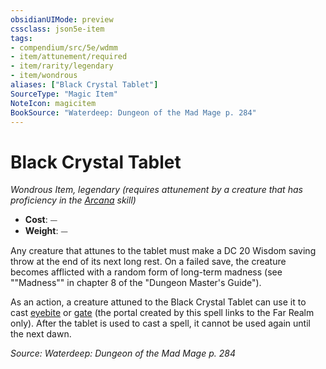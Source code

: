 ```yaml
---
obsidianUIMode: preview
cssclass: json5e-item
tags:
- compendium/src/5e/wdmm
- item/attunement/required
- item/rarity/legendary
- item/wondrous
aliases: ["Black Crystal Tablet"]
SourceType: "Magic Item"
NoteIcon: magicitem
BookSource: "Waterdeep: Dungeon of the Mad Mage p. 284"
---
```

# Black Crystal Tablet
*Wondrous Item, legendary (requires attunement by a creature that has proficiency in the [Arcana](/2-Mechanics/CLI/rules/skills.md#Arcana) skill)*  

- **Cost**: ⏤
- **Weight**: ⏤

Any creature that attunes to the tablet must make a DC 20 Wisdom saving throw at the end of its next long rest. On a failed save, the creature becomes afflicted with a random form of long-term madness (see ""Madness"" in chapter 8 of the "Dungeon Master's Guide").

As an action, a creature attuned to the Black Crystal Tablet can use it to cast [eyebite](/2-Mechanics/CLI/spells/eyebite.md) or [gate](/2-Mechanics/CLI/spells/gate.md) (the portal created by this spell links to the Far Realm only). After the tablet is used to cast a spell, it cannot be used again until the next dawn.

*Source: Waterdeep: Dungeon of the Mad Mage p. 284*
